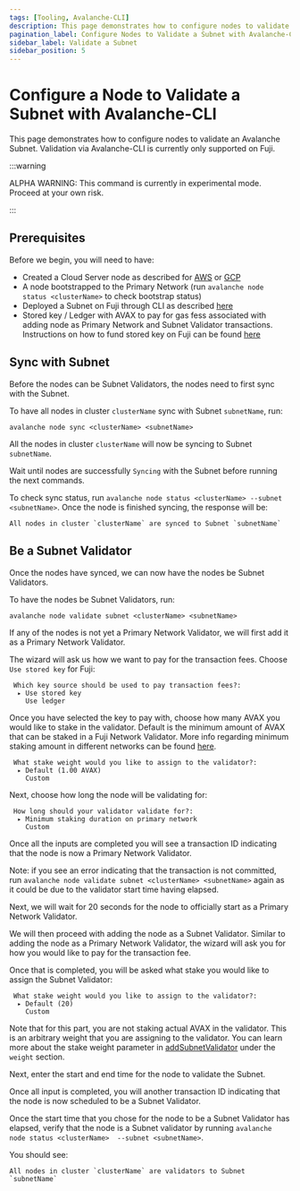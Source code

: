```yaml
---
tags: [Tooling, Avalanche-CLI]
description: This page demonstrates how to configure nodes to validate an Avalanche Subnet. Validation via Avalanche-CLI is currently only supported on Fuji.
pagination_label: Configure Nodes to Validate a Subnet with Avalanche-CLI 
sidebar_label: Validate a Subnet
sidebar_position: 5
---
```

# Configure a Node to Validate a Subnet with Avalanche-CLI 

This page demonstrates how to configure nodes to validate an Avalanche Subnet. 
Validation via Avalanche-CLI is currently only supported on Fuji.

:::warning

ALPHA WARNING: This command is currently in experimental mode. Proceed at your own risk.

:::

## Prerequisites

Before we begin, you will need to have:

- Created a Cloud Server node as described for [AWS](/docs/tooling/cli-guides/create-a-validator-aws.md)
or [GCP](/docs/tooling/cli-guides/create-a-validator-gcp.md)
- A node bootstrapped to the Primary Network (run `avalanche node status <clusterName>` to check 
bootstrap status)
- Deployed a Subnet on Fuji through CLI as described [here](/build/subnet/deploy/fuji-testnet-subnet)
- Stored key / Ledger with AVAX to pay for gas fess associated with adding node as Primary Network 
and Subnet Validator transactions. Instructions on how to fund stored key on Fuji can be found
[here](/build/subnet/deploy/fuji-testnet-subnet.md#funding-the-key)

## Sync with Subnet

Before the nodes can be Subnet Validators, the nodes need to first sync with the Subnet. 

To have all nodes in cluster `clusterName` sync with Subnet `subnetName`, run:

```shell
avalanche node sync <clusterName> <subnetName>
```

All the nodes in cluster `clusterName` will now be syncing to Subnet `subnetName`.

Wait until nodes are successfully `Syncing` with the Subnet before running the next commands. 

To check sync status, run `avalanche node status <clusterName> --subnet <subnetName>`. Once the 
node is finished syncing, the response will be:

```text
All nodes in cluster `clusterName` are synced to Subnet `subnetName`
``` 

## Be a Subnet Validator

Once the nodes have synced, we can now have the nodes be Subnet Validators.

To have the nodes be Subnet Validators, run:

```shell
avalanche node validate subnet <clusterName> <subnetName>
```

If any of the nodes is not yet a Primary Network Validator, we will first add it as a Primary 
Network Validator. 

The wizard will ask us how we want to pay for the transaction fees. 
Choose `Use stored key` for Fuji:

```text
 Which key source should be used to pay transaction fees?:
  ▸ Use stored key
    Use ledger
```

Once you have selected the key to pay with, choose how many AVAX you would like to stake in the 
validator. Default is the minimum amount of AVAX that can be staked in a Fuji Network Validator.
More info regarding minimum staking amount in different networks can be found [here](/nodes/validate/how-to-stake.md#fuji-testnet).

```text
 What stake weight would you like to assign to the validator?: 
  ▸ Default (1.00 AVAX)
    Custom
```

Next, choose how long the node will be validating for: 

```text
 How long should your validator validate for?: 
  ▸ Minimum staking duration on primary network
    Custom
```

Once all the inputs are completed you will see a transaction ID indicating that the node is now
a Primary Network Validator.

Note: if you see an error indicating that the transaction is not committed, run 
`avalanche node validate subnet <clusterName> <subnetName>` again as it could be due to 
the validator start time having elapsed.

Next, we will wait for 20 seconds for the node to officially start as a Primary Network Validator. 

We will then proceed with adding the node as a Subnet Validator. Similar to adding the node as a 
Primary Network Validator, the wizard will ask you for how you would like to pay for the transaction
fee. 

Once that is completed, you will be asked what stake you would like to assign the Subnet Validator: 

```text
 What stake weight would you like to assign to the validator?: 
  ▸ Default (20)
    Custom
```

Note that for this part, you are not staking actual AVAX in the validator. This is an arbitrary 
weight that you are assigning to the validator. You can learn more about the stake weight parameter 
in [addSubnetValidator](/reference/avalanchego/p-chain/api.md#platformaddsubnetvalidator) under the
`weight` section.

Next, enter the start and end time for the node to validate the Subnet.

Once all input is completed, you will another transaction ID indicating that the node is now 
scheduled to be a Subnet Validator. 

Once the start time that you chose for the node to be a Subnet Validator has elapsed, verify that 
the node is a Subnet validator by running `avalanche node status <clusterName> 
--subnet <subnetName>`. 

You should see:

```text
All nodes in cluster `clusterName` are validators to Subnet `subnetName`
``` 
